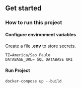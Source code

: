 ## Get started

### How to run this project



#### Configure environment variables

Create a file **.env** to store secrets.

```
TZ=America/Sao_Paulo
DATABASE_URL= SQL DATABASE URI

```

#### Run Project

```
docker-compose up --build
```



